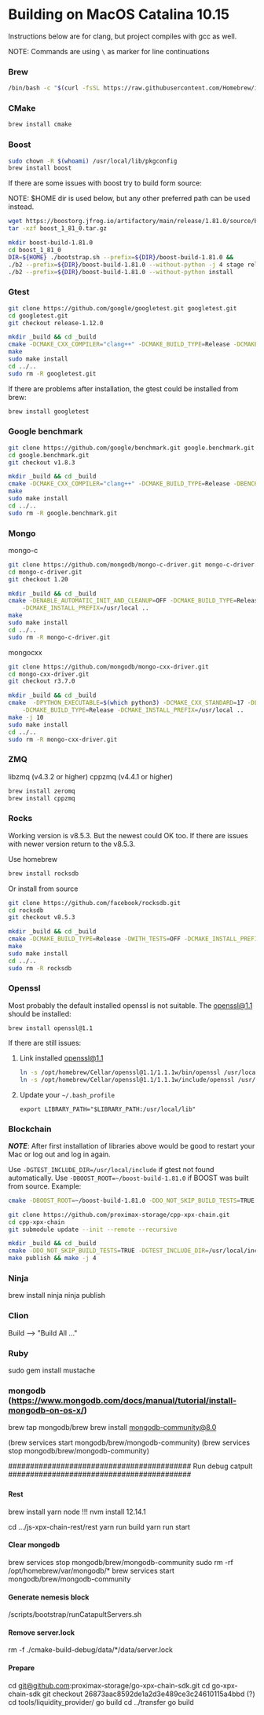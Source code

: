 # Building on MacOS Catalina 10.15

Instructions below are for clang, but project compiles with gcc as well.

NOTE: Commands are using `\` as marker for line continuations

### Brew

```sh
/bin/bash -c "$(curl -fsSL https://raw.githubusercontent.com/Homebrew/install/master/install.sh)"
```

### CMake

```sh
brew install cmake
```

### Boost

```sh
sudo chown -R $(whoami) /usr/local/lib/pkgconfig
brew install boost
```

If there are some issues with boost try to build form source:

NOTE: $HOME dir is used below, but any other preferred path can be used instead.
```sh
wget https://boostorg.jfrog.io/artifactory/main/release/1.81.0/source/boost_1_81_0.tar.gz
tar -xzf boost_1_81_0.tar.gz

mkdir boost-build-1.81.0
cd boost_1_81_0
DIR=${HOME} ./bootstrap.sh --prefix=${DIR}/boost-build-1.81.0 &&
./b2 --prefix=${DIR}/boost-build-1.81.0 --without-python -j 4 stage release &&
./b2 --prefix=${DIR}/boost-build-1.81.0 --without-python install
```

### Gtest

```sh
git clone https://github.com/google/googletest.git googletest.git
cd googletest.git
git checkout release-1.12.0

mkdir _build && cd _build
cmake -DCMAKE_CXX_COMPILER="clang++" -DCMAKE_BUILD_TYPE=Release -DCMAKE_POSITION_INDEPENDENT_CODE=ON ..
make
sudo make install
cd ../..
sudo rm -R googletest.git
```

If there are problems after installation, the gtest could be installed from brew:

```sh
brew install googletest
```

### Google benchmark

```sh
git clone https://github.com/google/benchmark.git google.benchmark.git
cd google.benchmark.git
git checkout v1.8.3

mkdir _build && cd _build
cmake -DCMAKE_CXX_COMPILER="clang++" -DCMAKE_BUILD_TYPE=Release -DBENCHMARK_ENABLE_GTEST_TESTS=OFF ..
make
sudo make install
cd ../..
sudo rm -R google.benchmark.git
```

### Mongo

mongo-c

```sh
git clone https://github.com/mongodb/mongo-c-driver.git mongo-c-driver.git
cd mongo-c-driver.git
git checkout 1.20

mkdir _build && cd _build
cmake -DENABLE_AUTOMATIC_INIT_AND_CLEANUP=OFF -DCMAKE_BUILD_TYPE=Release \
    -DCMAKE_INSTALL_PREFIX=/usr/local ..
make
sudo make install
cd ../..
sudo rm -R mongo-c-driver.git
```

mongocxx

```sh
git clone https://github.com/mongodb/mongo-cxx-driver.git
cd mongo-cxx-driver.git
git checkout r3.7.0

mkdir _build && cd _build
cmake  -DPYTHON_EXECUTABLE=$(which python3) -DCMAKE_CXX_STANDARD=17 -DLIBBSON_DIR=/usr/local -DLIBMONGOC_DIR=/usr/local \
    -DCMAKE_BUILD_TYPE=Release -DCMAKE_INSTALL_PREFIX=/usr/local ..
make -j 10
sudo make install
cd ../..
sudo rm -R mongo-cxx-driver.git
```

### ZMQ

libzmq (v4.3.2 or higher)
cppzmq (v4.4.1 or higher)

```sh
brew install zeromq
brew install cppzmq
```

### Rocks

Working version is v8.5.3. But the newest could OK too. If there are issues with newer version return to the v8.5.3.

Use homebrew
```sh
brew install rocksdb
```

Or install from source

```sh
git clone https://github.com/facebook/rocksdb.git
cd rocksdb
git checkout v8.5.3

mkdir _build && cd _build
cmake -DCMAKE_BUILD_TYPE=Release -DWITH_TESTS=OFF -DCMAKE_INSTALL_PREFIX=/usr/local -DWITH_SNAPPY=1 ..
make
sudo make install
cd ../..
sudo rm -R rocksdb
```

### Openssl

Most probably the default installed openssl is not suitable. The openssl@1.1 should be installed:

```shell
brew install openssl@1.1
```

If there are still issues:

1. Link installed openssl@1.1
    ```sh
    ln -s /opt/homebrew/Cellar/openssl@1.1/1.1.1w/bin/openssl /usr/local/bin/
    ln -s /opt/homebrew/Cellar/openssl@1.1/1.1.1w/include/openssl /usr/local/include/openssl
    ```
2. Update your `~/.bash_profile`
    ```text
    export LIBRARY_PATH="$LIBRARY_PATH:/usr/local/lib"
    ```

### Blockchain

**_NOTE_**: After first installation of libraries above would be good to restart your Mac or log out and log in again.

Use `-DGTEST_INCLUDE_DIR=/usr/local/include` if gtest not found automatically.
Use `-DBOOST_ROOT=~/boost-build-1.81.0` if BOOST was built from source. Example:
```sh
cmake -DBOOST_ROOT=~/boost-build-1.81.0 -DDO_NOT_SKIP_BUILD_TESTS=TRUE -DGTEST_INCLUDE_DIR=/usr/local/include -DCMAKE_BUILD_TYPE=Release
```

```sh
git clone https://github.com/proximax-storage/cpp-xpx-chain.git
cd cpp-xpx-chain
git submodule update --init --remote --recursive

mkdir _build && cd _build
cmake -DDO_NOT_SKIP_BUILD_TESTS=TRUE -DGTEST_INCLUDE_DIR=/usr/local/include -DCMAKE_BUILD_TYPE=Release
make publish && make -j 4
```

### Ninja
brew install ninja
ninja publish


### Clion
Build --> "Build All ..."

### Ruby
sudo gem install mustache

### mongodb (https://www.mongodb.com/docs/manual/tutorial/install-mongodb-on-os-x/)
brew tap mongodb/brew
brew install mongodb-community@8.0

(brew services start mongodb/brew/mongodb-community)
(brew services stop mongodb/brew/mongodb-community)

##########################################
Run debug catpult
##########################################
###

#### Rest 
brew install yarn node
!!! nvm install 12.14.1

cd .../js-xpx-chain-rest/rest
yarn run build
yarn run start


#### Clear mongodb 
brew services stop mongodb/brew/mongodb-community
sudo rm -rf /opt/homebrew/var/mongodb/*
brew services start mongodb/brew/mongodb-community

#### Generate nemesis block
/scripts/bootstrap/runCatapultServers.sh

#### Remove server.lock
rm -f ./cmake-build-debug/data/*/data/server.lock

#### Prepare
cd git@github.com:proximax-storage/go-xpx-chain-sdk.git
cd go-xpx-chain-sdk
git checkout 26873aac8592de1a2d3e489ce3c24610115a4bbd  (?)
cd tools/liquidity_provider/
go build
cd ../transfer
go build



